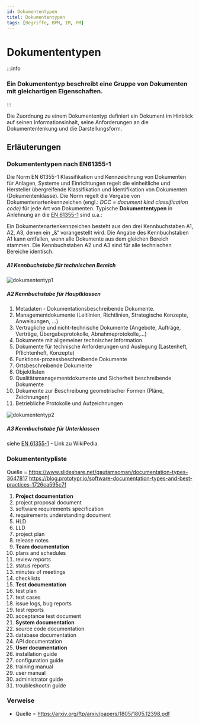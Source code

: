 ```yaml
---
id: Dokumententypen
titel: Dokumententypen
tags: [Begriffe, BPM, IM, PM]
---
```


# Dokumententypen 

:::info

<h3>Ein Dokumententyp beschreibt eine Gruppe von Dokumenten mit gleichartigen Eigenschaften.</h3>

:::

Die Zuordnung zu einem Dokumententyp definiert ein Dokument im Hinblick auf seinen Informationsinhalt, seine Anforderungen an die Dokumentenlenkung und die Darstellungsform.



## Erläuterungen

### Dokumententypen nach EN61355-1

Die Norm EN 61355-1 Klassifikation und Kennzeichnung von Dokumenten für Anlagen, Systeme und Einrichtungen regelt die einheitliche und Hersteller übergreifende Klassifikation und Identifikation von  Dokumenten (Dokumentenklasse). Die Norm regelt die Vergabe von Dokumentenartenkennzeichen (engl.: *DCC = document kind classification code)* für jede Art von Dokumenten. Typische **Dokumententypen** in Anlehnung an die [ EN 61355-1](https://de.wikipedia.org/wiki/EN_61355) sind u.a.:

Ein Dokumentenartenkennzeichen besteht aus den drei Kennbuchstaben A1,  A2, A3, denen ein „&“ vorangestellt wird. Die Angabe des  Kennbuchstaben A1 kann entfallen, wenn alle Dokumente aus dem gleichen  Bereich stammen. Die Kennbuchstaben A2 und A3 sind für alle technischen  Bereiche identisch.

##### A1 Kennbuchstabe für technischen Bereich

![dokumententyp1](/img/dokumententyp1.png)



##### A2 Kennbuchstabe für Hauptklassen

1.  Metadaten - Dokumentationsbeschreibende Dokumente.
2.  Managementdokumente (Leitlinien, Richtlinien, Strategische Konzepte, Anweisungen, …)
3.  Vertragliche und nicht-technische Dokumente (Angebote, Aufträge, Verträge, Übergabeprotokolle, Abnahmeprotokolle,…)
4.  Dokumente mit allgemeiner technischer Information
5.  Dokumente für technische Anforderungen und Auslegung (Lastenheft, Pflichtenheft, Konzepte)
6.  Funktions-prozessbeschreibende Dokumente
7.  Ortsbeschreibende Dokumente
8.  Objektlisten
9.  Qualitätsmanagementdokumente und Sicherheit beschreibende Dokumente
10.  Dokumente zur Beschreibung geometrischer Formen (Pläne, Zeichnungen)
11.  Betriebliche Protokolle und Aufzeichnungen

![dokumententyp2](/img/dokumententyp2.png)



##### A3 Kennbuchstabe für Unterklassen

siehe [EN 61355-1](https://de.wikipedia.org/wiki/EN_61355) - Link zu WikiPedia.



### Dokumententypliste

Quelle = https://www.slideshare.net/gautamsoman/documentation-types-3647817 
 https://blog.prototypr.io/software-documentation-types-and-best-practices-1726ca595c7f



1.  **Project documentation**
   1.  project proposal document
   2.  software requirements specification
   3.  requirements understanding document
   4.  HLD
   5.  LLD
   6.  project plan
   7.  release notes
2.  **Team documentation**
   1.  plans and schedules
   2.  review reports
   3.  status reports
   4.  minutes of meetings
   5.  checklists
3.  **Test documentation**
   1.  test plan
   2.  test cases
   3.  issue logs, bug reports
   4.  test reports
   5.  acceptance test document
4.  **System documentation**
   1.  source code documentation
   2.  database documentation
   3.  API documentation
5.  **User documentation**
   1.  installation guide
   2.  configuration guide
   3.  training manual
   4.  user manual
   5.  administrator guide
   6.  troubleshootin guide

### Verweise

- Quelle = https://arxiv.org/ftp/arxiv/papers/1805/1805.12398.pdf